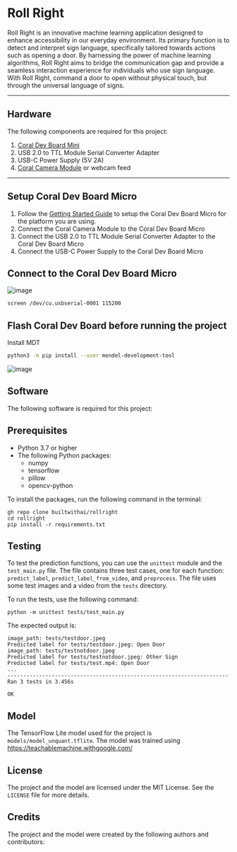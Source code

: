 # Roll Right
Roll Right is an innovative machine learning application designed to enhance accessibility in our everyday environment. Its primary function is to detect and interpret sign language, specifically tailored towards actions such as opening a door. By harnessing the power of machine learning algorithms, Roll Right aims to bridge the communication gap and provide a seamless interaction experience for individuals who use sign language. With Roll Right, command a door to open without physical touch, but through the universal language of signs.

---
## Hardware
The following components are required for this project:
1. [Coral Dev Board Mini](https://coral.ai/docs/dev-board-micro/get-started/)
2. USB 2.0 to TTL Module Serial Converter Adapter
3. USB-C Power Supply (5V 2A)
4. [Coral Camera Module](https://coral.ai/docs/camera/datasheet) or webcam feed
---

## Setup Coral Dev Board Micro
1. Follow the [Getting Started Guide](https://coral.ai/docs/dev-board-micro/get-started/) to setup the Coral Dev Board Micro for the platform you are using.
2. Connect the Coral Camera Module to the Coral Dev Board Micro
3. Connect the USB 2.0 to TTL Module Serial Converter Adapter to the Coral Dev Board Micro
4. Connect the USB-C Power Supply to the Coral Dev Board Micro

## Connect to the Coral Dev Board Micro
![image](https://github.com/builtwithai/rollright/assets/10250297/271d2038-2202-4b00-a4cc-a560bd3cb9d6)

```bash
screen /dev/cu.usbserial-0001 115200
```

## Flash Coral Dev Board before running the project

Install MDT
```bash
python3 -m pip install --user mendel-development-tool

```
![image](https://github.com/builtwithai/rollright/assets/10250297/0dfb338b-49ff-4cee-9850-a44721beb3e4)

## Software
The following software is required for this project:

## Prerequisites
* Python 3.7 or higher
* The following Python packages:
  * numpy
  * tensorflow
  * pillow
  * opencv-python




To install the packages, run the following command in the terminal:

```
gh repo clone builtwithai/rollright
cd rollright
pip install -r requirements.txt
```


## Testing
To test the prediction functions, you can use the `unittest` module and the `test_main.py` file. The file contains three test cases, one for each function: `predict_label`, `predict_label_from_video`, and `preprocess`. The file uses some test images and a video from the `tests` directory.

To run the tests, use the following command:

```
python -m unittest tests/test_main.py
```

The expected output is:

```
image_path: tests/testdoor.jpeg
Predicted label for tests/testdoor.jpeg: Open Door
image_path: tests/testnotdoor.jpeg
Predicted label for tests/testnotdoor.jpeg: Other Sign
Predicted label for tests/test.mp4: Open Door
...
----------------------------------------------------------------------
Ran 3 tests in 3.456s

OK
```

## Model
The TensorFlow Lite model used for the project is `models/model_unquant.tflite`. The model was trained using https://teachablemachine.withgoogle.com/


## License
The project and the model are licensed under the MIT License. See the `LICENSE` file for more details.

## Credits
The project and the model were created by the following authors and contributors:

